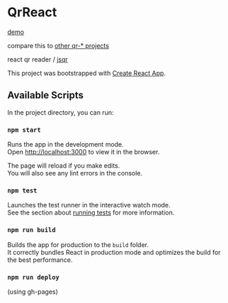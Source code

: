 # QrReact

[demo](avergnaud.github.io/qr-react)

compare this to [other qr-* projects](https://github.com/avergnaud?utf8=%E2%9C%93&tab=repositories&q=qr)

react qr reader / [jsqr](https://github.com/cozmo/jsQR)

This project was bootstrapped with [Create React App](https://github.com/facebook/create-react-app).

## Available Scripts

In the project directory, you can run:

### `npm start`

Runs the app in the development mode.<br>
Open [http://localhost:3000](http://localhost:3000) to view it in the browser.

The page will reload if you make edits.<br>
You will also see any lint errors in the console.

### `npm test`

Launches the test runner in the interactive watch mode.<br>
See the section about [running tests](https://facebook.github.io/create-react-app/docs/running-tests) for more information.

### `npm run build`

Builds the app for production to the `build` folder.<br>
It correctly bundles React in production mode and optimizes the build for the best performance.

### `npm run deploy`

(using gh-pages)